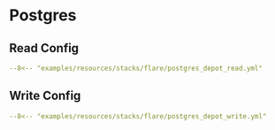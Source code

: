 # Postgres

## Read Config

```yaml title="postgres_depot_read.yml"
--8<-- "examples/resources/stacks/flare/postgres_depot_read.yml"
```

## Write Config

```yaml title="postgres_depot_write.yml"
--8<-- "examples/resources/stacks/flare/postgres_depot_write.yml"
```